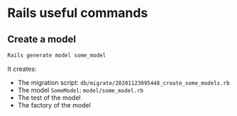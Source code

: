# Rails useful commands

## Create a model

```sh
Rails generate model some_model
```

It creates: 
- The migration script: `db/migrate/20201123095448_create_some_models.rb`
- The model `SomeModel`: `model/some_model.rb`
- The test of the model
- The factory of the model
